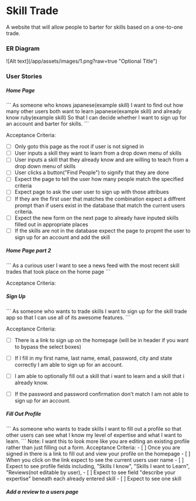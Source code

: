 <h1>Skill Trade</h1>

A website that will allow people to barter for skills based on a one-to-one trade.

<h3>ER Diagram</h3>
![Alt text](/app/assets/images/1.png?raw=true "Optional Title")

<h3>User Stories</h3>

<h5>Home Page</h5>
```
As someone who knows japanese(example skill)
I want to find out how many other users both want to learn japanese(example skill)
and already know ruby(example skill)
So that I can decide whether I want to sign up for an account and barter for skills.
```

Acceptance Criteria:
- [ ] Only goto this page as the root if user is not signed in
- [ ] User inputs a skill they want to learn from a drop down menu of skills
- [ ] User inputs a skill that they already know and are willing to teach from a drop down menu of skills
- [ ] User clicks a button("Find People") to signify that they are done
- [ ] Expect the page to tell the user how many people match the specified criteria
- [ ] Expect page to ask the user user to sign up with those attribues
- [ ] If they are the first user that matches the combination expect a diffrent prompt
than if users exist in the database that match the current users criteria.
- [ ] Expect the new form on the next page to already have inputed skills filled out in appropriate places
- [ ] If the skills are not in the database expect the page to propmt the user to sign up for an account
and add the skill

<h5>Home Page part 2</h5>
```
As a curious user
I want to see a news feed with the most recent skill trades that took place on the home page
```

Acceptance Criteria:


<h5>Sign Up</h5>
```
As someone who wants to trade skills
I want to sign up for the skill trade app
so that I can use all of its awesome features.
```

Acceptance Criteria:
- [ ] There is a link to sign up on the homepage (will be in header if you want to bypass the select boxes)
- [ ] If I fill in my first name, last name, email, password, city and state correctly I am able to sign up for an account.
- [ ] I am able to optionally fill out a skill that i want to learn and a skill that i already know.
- [ ] If the password and password confirmation don't match I am not able to sign up for an account.



<h5>Fill Out Profile</h5>
```
As someone who wants to trade skills
I want to fill out a profile
so that other users can see what I know my level of expertise and what I want to learn.
```
Note: I want this to look more like you are editing an existing profile rather than just filling out a form.
Acceptance Criteria:
- [ ] Once you are signed in there is a link to fill out and view your profile on the homepage
- [ ] When you click on the link expect to see the current users user name
- [ ] Expect to see profile fields including, "Skills I know",  "Skills I want to Learn", "Reviews(not editable by user),
- [ ] Expect to see field "describe your expertise" beneath each already entered skill
- [ ] Expect to see one skill


<h5>Add a review to a users page</h5>

